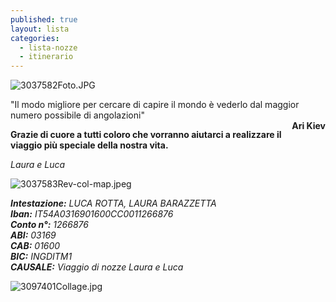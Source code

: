```yaml
---
published: true
layout: lista
categories:
  - lista-nozze
  - itinerario
---
```

![3037582Foto.JPG]({{site.baseurl}}/images/3037582Foto.JPG)

<div class="citazione">
"Il modo migliore per cercare di capire il mondo è vederlo dal maggior numero possibile di angolazioni"<br/>
<span style="float:right"><strong>Ari Kiev</strong></span>
</div>



**Grazie di cuore a tutti coloro che vorranno aiutarci a realizzare il viaggio più speciale della nostra vita.**

_Laura e Luca_


![3037583Rev-col-map.jpeg]({{site.baseurl}}/images/3037583Rev-col-map.jpeg)

<address>
<strong>Intestazione:</strong> LUCA ROTTA, LAURA BARAZZETTA <br/>
<strong>Iban:</strong> IT54A0316901600CC0011266876<br/>
<strong>Conto n°:</strong> 1266876<br/>
<strong>ABI:</strong> 03169<br/>
<strong>CAB:</strong> 01600<br/>
<strong>BIC:</strong> INGDITM1<br/>
<strong>CAUSALE:</strong> Viaggio di nozze Laura e Luca<br/>
</address>

![3097401Collage.jpg]({{site.baseurl}}/images/3097401Collage.jpg)

